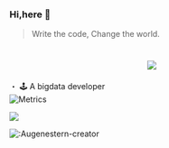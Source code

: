
### Hi,here 👋

<!--

Here are some ideas to get you started:

- 🔭 I’m currently working on ...
- 🌱 I’m currently learning ...
- 👯 I’m looking to collaborate on ...
- 🤔 I’m looking for help with ...
- 💬 Ask me about ...
- 📫 How to reach me: ...
- 😄 Pronouns: ...
- ⚡ Fun fact: ...
-->


> Write the code, Change the world.

<h1 style="font-family: '黑体', sans-serif; color: #000000;" align="center">
	<a href="https://github.com/YongqiChen0807">
		<img src="https://readme-typing-svg.herokuapp.com/?lines=System.out.println(%22Hello%2C%20World!%22);小陈同学祝您今天天开心!&center=true&size=27">
	</a>
</h1>


 ・ 🕹 A bigdata developer
 <br>
![Metrics](https://metrics.lecoq.io/YongqiChen0807?template=terminal&stargazers=1&base=header%2C%20activity%2C%20community%2C%20repositories%2C%20metadata&base.indepth=false&base.hireable=false&base.skip=false&stargazers=false&stargazers.charts=true&stargazers.charts.type=classic&stargazers.worldmap=false&stargazers.worldmap.sample=0&config.timezone=Asia%2FShanghai)

<div align="left">
	<img  src="https://github-readme-stats.vercel.app/api/top-langs/?username=YongqiChen0807&hide_title=true&hide_border=true&layout=compact&langs_count=6&text_color=000&icon_color=fff&bg_color=0,52fa5a,4dfcff,c64dff&theme=graywhite" />
</div>



![:Augenestern-creator](https://count.getloli.com/get/@:YongqiChen0807)

